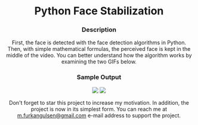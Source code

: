 <div align=center> 
<h1>Python Face Stabilization</h1>

<h3>Description</h3>
First, the face is detected with the face detection algorithms in Python. Then, with simple mathematical formulas, the perceived face is kept in the middle of the video. You can better understand how the algorithm works by examining the two GIFs below.

<h3>Sample Output</h3>

<img src="https://github.com/Furkan-Gulsen/python-face-stabilization/blob/main/outputs/video1-background.gif"/>
<img src="https://github.com/Furkan-Gulsen/python-face-stabilization/blob/main/outputs/video1-output.gif"/>

Don't forget to star this project to increase my motivation. In addition, the project is now in its simplest form. You can reach me at <m.furkangulsen@gmail.com> e-mail address to support the project.

</div>

